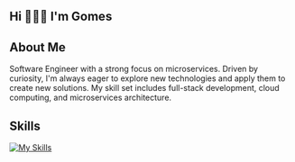 <h2 align="left">Hi 🧑🏻‍💻 I'm Gomes</h2>
<h2>About Me</h2>
           
<p>
  Software Engineer with a strong focus on microservices. Driven by curiosity, I'm always eager to explore new technologies and apply them to create new solutions. My skill set includes full-stack development, cloud computing, and microservices architecture.
</p>


<h2>Skills</h2>

[![My Skills](https://skillicons.dev/icons?i=nextjs,react,tailwind,go,typescript,python,aws,gcp,azure,docker,kubernetes,prometheus,grafana,linux,postgres,mongodb,redis,kafka,figma,githubactions,postman&perline=6)](https://skillicons.dev)
